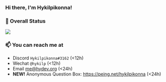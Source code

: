 ### Hi there, I'm Hykilpikonna!

### 💾 Overall Status

![](https://github-readme-stats.vercel.app/api?username=hykilpikonna&hide=stars&include_all_commits=true&show_icons=true&title_color=ff7d92&text_color=ffb5c2&icon_color=ff869a&hide_border=true)

### 📫 You can reach me at

* Discord `Hykilpikonna#3162` (<12h)
* Wechat `@hykilp` (<12h)
* Email me@hydev.org (<24h)
* **NEW!** Anonymous Question Box: https://peing.net/hykilpikonna (<24h)

<!--
**hykilpikonna/hykilpikonna** is a ✨ _special_ ✨ repository because its `README.md` (this file) appears on your GitHub profile.

Here are some ideas to get you started:

- 🔭 I’m currently working on ...
- 🌱 I’m currently learning ...
- 👯 I’m looking to collaborate on ...
- 🤔 I’m looking for help with ...
- 💬 Ask me about ...
- 📫 How to reach me: ...
- 😄 Pronouns: ...
- ⚡ Fun fact: ...
-->
